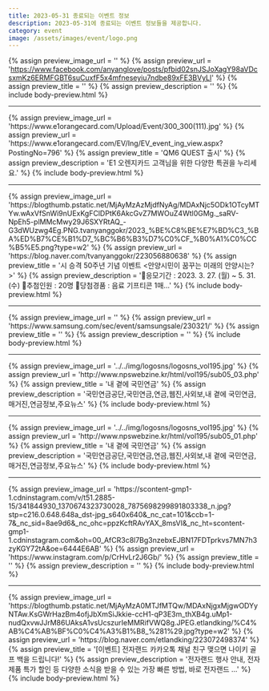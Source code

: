 ```yaml
---
title: 2023-05-31 종료되는 이벤트 정보
description: 2023-05-31에 종료되는 이벤트 정보들을 제공합니다.
category: event
image: /assets/images/event/logo.png
---
```

{% assign preview_image_url = '' %}
{% assign preview_url = 'https://www.facebook.com/anyanglove/posts/pfbid02snJSJoXagY98aVDcsxmKz6ERMFGBT6suCuxfF5x4mfneseyiu7ndbe89xFE3BVyLl' %}
{% assign preview_title = '' %}
{% assign preview_description = '' %}
{% include body-preview.html %}
<hr>{% assign preview_image_url = 'https://www.e1orangecard.com/Upload/Event/300_300(111).jpg' %}
{% assign preview_url = 'https://www.e1orangecard.com/EV/Ing/EV_event_ing_view.aspx?PostingNo=796' %}
{% assign preview_title = 'QM6 QUEST 출시' %}
{% assign preview_description = 'E1 오렌지카드 고객님을 위한 다양한 특권을 누리세요.' %}
{% include body-preview.html %}
<hr>{% assign preview_image_url = 'https://blogthumb.pstatic.net/MjAyMzAzMjdfNyAg/MDAxNjc5ODk1OTcyMTYw.wAxVfSnWi9nUExKgFClDPtK6AkcGvZ7MWOuZ4Wtl0GMg._saRV-NpEh5-plMMcMwy29J6SXYRtAQ_-G3dWUzwg4Eg.PNG.tvanyanggokr/2023_%BE%C8%BE%E7%BD%C3_%BA%ED%B7%CE%B1%D7_%BC%B6%B3%D7%C0%CF_%B0%A1%C0%CC%B5%E5.png?type=w2' %}
{% assign preview_url = 'https://blog.naver.com/tvanyanggokr/223056880638' %}
{% assign preview_title = '시 승격 50주년 기념 이벤트 &lt;안양시민이 꿈꾸는 미래의 안양시는?&gt;' %}
{% assign preview_description = '📅응모기간 : 2023. 3. 27. (월) ~ 5. 31. (수) 📍추첨인원 : 20명 📍당첨경품 : 음료 기프티콘 1매...' %}
{% include body-preview.html %}
<hr>{% assign preview_image_url = '' %}
{% assign preview_url = 'https://www.samsung.com/sec/event/samsungsale/230321/' %}
{% assign preview_title = '' %}
{% assign preview_description = '' %}
{% include body-preview.html %}
<hr>{% assign preview_image_url = '../../img/logosns/logosns_vol195.jpg' %}
{% assign preview_url = 'http://www.npswebzine.kr/html/vol195/sub05_03.php' %}
{% assign preview_title = '내 곁에 국민연금' %}
{% assign preview_description = '국민연금공단,국민연금,연금,웹진,사외보,내 곁에 국민연금,매거진,연금정보,주요뉴스' %}
{% include body-preview.html %}
<hr>{% assign preview_image_url = '../../img/logosns/logosns_vol195.jpg' %}
{% assign preview_url = 'http://www.npswebzine.kr/html/vol195/sub05_01.php' %}
{% assign preview_title = '내 곁에 국민연금' %}
{% assign preview_description = '국민연금공단,국민연금,연금,웹진,사외보,내 곁에 국민연금,매거진,연금정보,주요뉴스' %}
{% include body-preview.html %}
<hr>{% assign preview_image_url = 'https://scontent-gmp1-1.cdninstagram.com/v/t51.2885-15/341844930_1370674323730028_7875698299891803338_n.jpg?stp=c216.0.648.648a_dst-jpg_s640x640&amp;_nc_cat=101&amp;ccb=1-7&amp;_nc_sid=8ae9d6&amp;_nc_ohc=ppzKcftRAvYAX_8msVI&amp;_nc_ht=scontent-gmp1-1.cdninstagram.com&amp;oh=00_AfCR3c8l7Bg3nzebxEJBN17FDTprkvs7MN7h3zyKGY72tA&amp;oe=6444E6AB' %}
{% assign preview_url = 'https://www.instagram.com/p/CrHvLr2J6Gb/' %}
{% assign preview_title = '' %}
{% assign preview_description = '' %}
{% include body-preview.html %}
<hr>{% assign preview_image_url = 'https://blogthumb.pstatic.net/MjAyMzA0MTJfMTQw/MDAxNjgxMjgwODYyNTAw.KsGWrHazBm4ofjJbXmSiJkkie-ccH1-qP3E3m_thXB4g.uMp1-nudQxvwJJrM86UAksA1vsUcszurIeMMRifVWQ8g.JPEG.etlandking/%C4%AB%C4%AB%BF%C0%C4%A3%B1%B8_%281%29.jpg?type=w2' %}
{% assign preview_url = 'https://blog.naver.com/etlandking/223072498374' %}
{% assign preview_title = '[이벤트] 전자랜드 카카오톡 채널 친구 맺으면 나이키 골프 백을 드립니다!' %}
{% assign preview_description = '전자랜드 행사 안내, 전자제품 특가 할인 등 다양한 소식을 받을 수 있는 가장 빠른 방법, 바로 전자랜드 ...' %}
{% include body-preview.html %}
